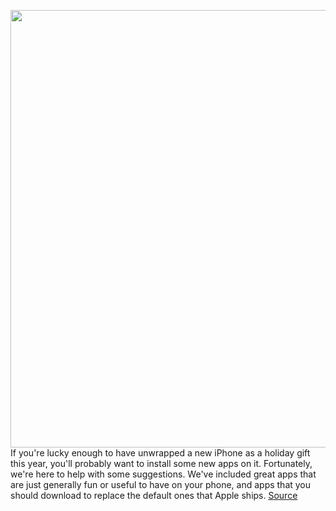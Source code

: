 <img src='https://cdn.vox-cdn.com/thumbor/XyoTQkVz1PzczPAIiW-srscMgLY=/0x0:2040x1360/1200x800/filters:focal(857x517:1183x843)/cdn.vox-cdn.com/uploads/chorus_image/image/68587507/akrales_190913_3628_0117.0.jpg' width='700px' /><br/>
If you're lucky enough to have unwrapped a new iPhone as a holiday gift this year, you'll probably want to install some new apps on it. Fortunately, we're here to help with some suggestions. We've included great apps that are just generally fun or useful to have on your phone, and apps that you should download to replace the default ones that Apple ships.
<a href='https://www.theverge.com/22187376/best-iphone-apps-2020-apple-ios'> Source <a/>
